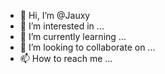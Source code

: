 - 👋 Hi, I’m @Jauxy
- 👀 I’m interested in ...
- 🌱 I’m currently learning ...
- 💞️ I’m looking to collaborate on ...
- 📫 How to reach me ...

<!---
Jauxy/Jauxy is a ✨ special ✨ repository because its `README.md` (this file) appears on your GitHub profile.
You can click the Preview link to take a look at your changes.
--->

